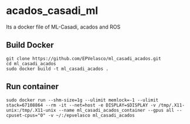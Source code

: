 # acados_casadi_ml
Its a docker file of ML-Casadi, acados and ROS 
## Build Docker
```
git clone https://github.com/EPVelasco/ml_casadi_acados.git
cd ml_casadi_acados
sudo docker build -t ml_casadi_acados .

```
## Run container
```
sudo docker run --shm-size=1g --ulimit memlock=-1 --ulimit stack=67108864 --rm -it --net=host -e DISPLAY=$DISPLAY -v /tmp/.X11-unix:/tmp/.X11-unix --name ml_casadi_acados_container --gpus all --cpuset-cpus="0" -v ~/:/epvelasco ml_casadi_acados

```
